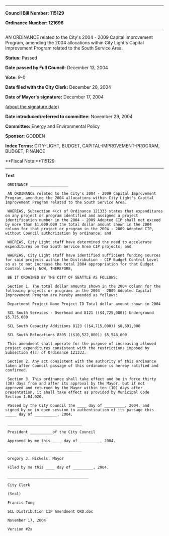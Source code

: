 

********

**Council Bill Number: 115129**
   
**Ordinance Number: 121696**
********

 AN ORDINANCE related to the City's 2004 - 2009 Capital Improvement Program, amending the 2004 allocations within City Light's Capital Improvement Program related to the South Service Area.

**Status:** Passed
   
**Date passed by Full Council:** December 13, 2004
   
**Vote:** 9-0
   
**Date filed with the City Clerk:** December 20, 2004
   
**Date of Mayor's signature:** December 17, 2004
   
[(about the signature date)](/~public/approvaldate.htm)
   
   
   
**Date introduced/referred to committee:** November 29, 2004
   
**Committee:** Energy and Environmental Policy
   
**Sponsor:** GODDEN
   
   
**Index Terms:** CITY-LIGHT, BUDGET, CAPITAL-IMPROVEMENT-PROGRAM, BUDGET, FINANCE

**Fiscal Note:**115129

********

**Text**
   
```
 ORDINANCE _________________

 AN ORDINANCE related to the City's 2004 - 2009 Capital Improvement Program, amending the 2004 allocations within City Light's Capital Improvement Program related to the South Service Area.

 WHEREAS, Subsection 4(c) of Ordinance 121333 states that expenditures on any project or program identified and assigned a project identification number in the 2004 - 2009 Adopted CIP shall not exceed by more than $1,000,000 the total dollar amount shown in the 2004 column for that project or program in the 2004 - 2009 Adopted CIP, without Council authorization by ordinance; and

 WHEREAS, City Light staff have determined the need to accelerate expenditures on two South Service Area CIP projects; and

 WHEREAS, City Light staff have identified sufficient funding sources for said projects within the Distribution - CIP Budget Control Level so as to not increase the total 2004 appropriation for that Budget Control Level; NOW, THEREFORE,

 BE IT ORDAINED BY THE CITY OF SEATTLE AS FOLLOWS:

 Section 1. The total dollar amounts shown in the 2004 column for the following projects or programs in the 2004 - 2009 Adopted Capital Improvement Program are hereby amended as follows:

 Department Project Name Project ID Total dollar amount shown in 2004

 SCL South Services - Overhead and 8121 (($4,725,000)) Underground $5,725,000

 SCL South Capacity Additions 8123 (($4,715,000)) $8,691,000

 SCL South Relocations 8305 (($10,522,000)) $5,546,000

 This amendment shall operate for the purpose of increasing allowed project expenditures consistent with the restrictions imposed by Subsection 4(c) of Ordinance 121333.

 Section 2. Any act consistent with the authority of this ordinance taken after Council passage of this ordinance is hereby ratified and confirmed.

 Section 3. This ordinance shall take effect and be in force thirty (30) days from and after its approval by the Mayor, but if not approved and returned by the Mayor within ten (10) days after presentation, it shall take effect as provided by Municipal Code Section 1.04.020.

 Passed by the City Council the ____ day of _________, 2004, and signed by me in open session in authentication of its passage this _____ day of __________, 2004.

 _________________________________

 President __________of the City Council

 Approved by me this ____ day of _________, 2004.

 _________________________________

 Gregory J. Nickels, Mayor

 Filed by me this ____ day of _________, 2004.

 ____________________________________

 City Clerk

 (Seal)

 Francis Tong

 SCL Distribution CIP Amendment ORD.doc

 November 17, 2004

 Version #2a

```
